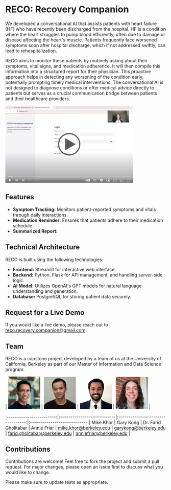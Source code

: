 # RECO: Recovery Companion

We developed a conversational AI that assists patients with heart failure (HF) who have recently been discharged from the hospital. HF is a condition where the heart struggles to pump blood efficiently, often due to damage or disease affecting the heart's muscle. Patients frequently face worsened symptoms soon after hospital discharge, which if not addressed swiftly, can lead to rehospitalization.

RECO aims to monitor these patients by routinely asking about their symptoms, vital signs, and medication adherence. It will then compile this information into a structured report for their physician. This proactive approach helps in detecting any worsening of the condition early, potentially prompting timely medical interventions. The conversational AI is not designed to diagnose conditions or offer medical advice directly to patients but serves as a crucial communication bridge between patients and their healthcare providers.

[<img alt="RECO Demo" width="400px" src="images/Reco_Demo_Thumbnail.png" />](https://www.youtube.com/watch?v=9YP-0eKTouY)

## Features

- **Symptom Tracking:** Monitors patient-reported symptoms and vitals through daily interactions.
- **Medication Reminder:** Ensures that patients adhere to their medication schedule.
- **Summarized Report:**

## Technical Architecture

RECO is built using the following technologies:

- **Frontend:** Streamlit for interactive web interface.
- **Backend:** Python, Flask for API management, and handling server-side logic.
- **AI Model:** Utilizes OpenAI's GPT models for natural language understanding and generation.
- **Database:** PostgreSQL for storing patient data securely.

## Request for a Live Demo

If you would like a live demo, please reach out to <reco.recovery.companion@gmail.com>.

## Team

RECO is a capstone project developed by a team of us at the University of California, Berkeley as part of our Master of Information and Data Science program.

| <img src="images/Team_Member_Photos/Mike_Khor.png" width="100" /> | <img src="images/Team_Member_Photos/Gary_Kong.png" width="100" /> | <img src="images/Team_Member_Photos/Farid_Gholitabar.png" width="100" /> | <img src="images/Team_Member_Photos/Annie_Friar.png" width="100" /> |

:------------------------:|:---------------------------|:---------------------------------:|:----------------------------:|
Mike Khor                 |         Gary Kong          |       Dr. Farid Gholitabar        |         Annie Friar          |
<mike.khor@berkeley.edu>  |   <garykong@berkeley.edu>  |  <farid.gholitabar@berkeley.edu>  |  <anniefriar@berkeley.edu>   |

## Contributions

Contributions are welcome! Feel free to fork the project and submit a pull request. For major changes, please open an issue first to discuss what you would like to change.

Please make sure to update tests as appropriate.
